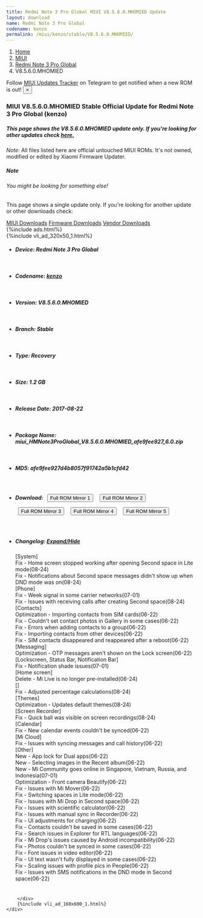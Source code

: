 ```yaml
---
title: Redmi Note 3 Pro Global MIUI V8.5.6.0.MHOMIED Update
layout: download
name: Redmi Note 3 Pro Global
codename: kenzo
permalink: /miui/kenzo/stable/V8.5.6.0.MHOMIED/
---
```

<nav aria-label="breadcrumb">
    <ol class="breadcrumb">
        <li class="breadcrumb-item"><a href="/">Home</a></li>
        <li class="breadcrumb-item"><a href="/miui/">MIUI</a></li>
        <li class="breadcrumb-item"><a href="/miui/kenzo/">Redmi Note 3 Pro Global</a></li>
        <li class="breadcrumb-item active" aria-current="page">V8.5.6.0.MHOMIED</li>
    </ol>
</nav>
<div class="alert alert-primary alert-dismissible fade show" role="alert">
    Follow <a href="https://t.me/MIUIUpdatesTracker" class="alert-link">MIUI Updates Tracker</a> on Telegram to get
    notified when a new ROM is out!
    <button type="button" class="close" data-dismiss="alert" aria-label="Close">
        <span aria-hidden="true">&times;</span>
    </button>
</div>
<div class="col-12 mx-auto">
    <h3 class="title bg-light p-2 rounded">MIUI V8.5.6.0.MHOMIED Stable Official Update for Redmi Note 3 Pro Global (kenzo)</h3>
    <h5>This page shows the V8.5.6.0.MHOMIED update only. If you're looking for other updates check
        <a href="/miui/kenzo/">here.</a></h5>
    <p><i>Note: </i>All files listed here are official untouched MIUI ROMs.
        It's not owned, modified or edited by Xiaomi Firmware Updater.</p>
    <div class="card">
        <div class="card-body">
            <h5 class="card-title">Note</h5>
            <h6 class="card-subtitle mb-2 text-muted">You might be looking for something else!</h6>
            <p class="card-text">This page shows a single update only.
                If you're looking for another update or other downloads check:</p>
            <a href="/miui/" class="card-link">MIUI Downloads</a>
            <a href="/firmware/" class="card-link">Firmware Downloads</a>
            <a href="/vendor/" class="card-link">Vendor Downloads</a>
        </div>
    </div>
    {%include ads.html%}
    <div class="row justify-content-center">
        <div class="col-10" id="downloads">
                    <div class="card card-body">
            {%include vli_ad_320x50_1.html%}
            <ul class="list-unstyled">
                <li style="padding-bottom: 10px;">
                    <h5><b>Device: </b>Redmi Note 3 Pro Global</h5>
                </li>
                <li style="padding-bottom: 10px;">
                    <h5><b>Codename: </b> <a href="/miui/kenzo/" target="_blank">kenzo</a> </h5>
                </li>
                <li style="padding-bottom: 10px;">
                    <h5><b>Version: </b>V8.5.6.0.MHOMIED</h5>
                </li>
                <li style="padding-bottom: 10px;">
                    <h5><b>Branch: </b>Stable</h5>
                </li>
                <li style="padding-bottom: 10px;">
                    <h5><b>Type: </b>Recovery</h5>
                </li>
                <li style="padding-bottom: 10px;">
                    <h5><b>Size: </b>1.2 GB</h5>
                </li>
                <li style="padding-bottom: 10px;">
                    <h5><b>Release Date: </b>2017-08-22</h5>
                </li>
                <li style="padding-bottom: 10px;">
                    <h5><b>Package Name: </b><span id="filename" class="text-dark">miui_HMNote3ProGlobal_V8.5.6.0.MHOMIED_afe9fee927_6.0.zip</span></h5>
                </li>
                <li style="padding-bottom: 10px;">
                    <h5><b>MD5: </b><span id="md5" class="text-muted">afe9fee927d4b8057f91742a5b1cfd42</span></h5>
                </li>
                <li style="padding-bottom: 10px;">
                    <h5><b>Download: </b> <button type="button" id="download" class="btn btn-primary" style="margin: 7px;" onclick="window.open('https://cdnorg.d.miui.com/V8.5.6.0.MHOMIED/miui_HMNote3ProGlobal_V8.5.6.0.MHOMIED_afe9fee927_6.0.zip', '_blank');"><i class="fa fa-download"></i> Full ROM Mirror 1</button> <button type="button" id="download" class="btn btn-primary" style="margin: 7px;" onclick="window.open('https://bkt-sgp-miui-ota-update-alisgp.oss-ap-southeast-1.aliyuncs.com/V8.5.6.0.MHOMIED/miui_HMNote3ProGlobal_V8.5.6.0.MHOMIED_afe9fee927_6.0.zip', '_blank');"><i class="fa fa-download"></i> Full ROM Mirror 2</button> <button type="button" id="download" class="btn btn-primary" style="margin: 7px;" onclick="window.open('https://bn.d.miui.com/V8.5.6.0.MHOMIED/miui_HMNote3ProGlobal_V8.5.6.0.MHOMIED_afe9fee927_6.0.zip', '_blank');"><i class="fa fa-download"></i> Full ROM Mirror 3</button> <button type="button" id="download" class="btn btn-primary" style="margin: 7px;" onclick="window.open('https://bigota.d.miui.com/V8.5.6.0.MHOMIED/miui_HMNote3ProGlobal_V8.5.6.0.MHOMIED_afe9fee927_6.0.zip', '_blank');"><i class="fa fa-download"></i> Full ROM Mirror 4</button> <button type="button" id="download" class="btn btn-primary" style="margin: 7px;" onclick="window.open('https://hugeota.d.miui.com/V8.5.6.0.MHOMIED/miui_HMNote3ProGlobal_V8.5.6.0.MHOMIED_afe9fee927_6.0.zip', '_blank');"><i class="fa fa-download"></i> Full ROM Mirror 5</button></h5>
                </li>
                <li style="padding-bottom: 10px;">
                    <h5><b>Changelog: </b><a href="#kenzo_1_changelog" data-toggle="collapse" role="button"
                            aria-expanded="false" aria-controls="kenzo_1_changelog"> <i class="fa fa-arrow-down"
                                aria-hidden="true"></i> Expand/Hide</a></h5>
                    <div class="collapse" id="kenzo_1_changelog">
                        <p id="changelog_text">[System]<br>Fix - Home screen stopped working after opening Second space in Lite mode(08-24)<br>Fix - Notifications about Second space messages didn't show up when DND mode was on(08-24)<br>[Phone]<br>Fix - Week signal in some carrier networks(07-01)<br>Fix - Issues with receiving calls after creating Second space(08-24)<br>[Contacts]<br>Optimization - Importing contacts from SIM cards(06-22)<br>Fix - Couldn't set contact photos in Gallery in some cases(06-22)<br>Fix - Errors when adding contacts to a group(06-22)<br>Fix - Importing contacts from other devices(06-22)<br>Fix - SIM contacts disappeared and reappeared after a reboot(06-22)<br>[Messaging]<br>Optimization - OTP messages aren't shown on the Lock screen(06-22)<br>[Lockscreen, Status Bar, Notification Bar]<br>Fix - Notification shade issues(07-01)<br>[Home screen]<br>Delete - Mi Live is no longer pre-installed(08-24)<br>[]<br>Fix - Adjusted percentage calculations(08-24)<br>[Themes]<br>Optimization - Updates default themes(08-24)<br>[Screen Recorder]<br>Fix - Quick ball was visible on screen recordings(08-24)<br>[Calendar]<br>Fix - New calendar events couldn't be synced(06-22)<br>[Mi Cloud]<br>Fix - Issues with syncing messages and call history(06-22)<br>[Other]<br>New - App lock for Dual apps(06-22)<br>New - Selecting images in the Recent album(06-22)<br>New - Mi Community goes online in Singapore, Vietnam, Russia, and Indonesia(07-01)<br>Optimization - Front camera Beautify(06-22)<br>Fix - Issues with Mi Mover(06-22)<br>Fix - Switching spaces in Lite mode(06-22)<br>Fix - Issues with Mi Drop in Second space(06-22)<br>Fix - Issues with scientific calculator(06-22)<br>Fix - Issues with manual sync in Recorder(06-22)<br>Fix - UI adjustments for charging(06-22)<br>Fix - Contacts couldn't be saved in some cases(06-22)<br>Fix - Search issues in Explorer for RTL languages(06-22)<br>Fix - Mi Drop's issues caused by Android incompatibility(06-22)<br>Fix - Photos couldn't be synced in some cases(06-22)<br>Fix - Font issues in video editor(06-22)<br>Fix - UI text wasn't fully displayed in some cases(06-22)<br>Fix - Scaling issues with profile pics in People(06-22)<br>Fix - Issues with SMS notifications in the DND mode in Second space(06-22)</p>
                    </div>
                </li>
            </ul>
        </div>

        </div>
        {%include vli_ad_160x600_1.html%}
    </div>
</div>
